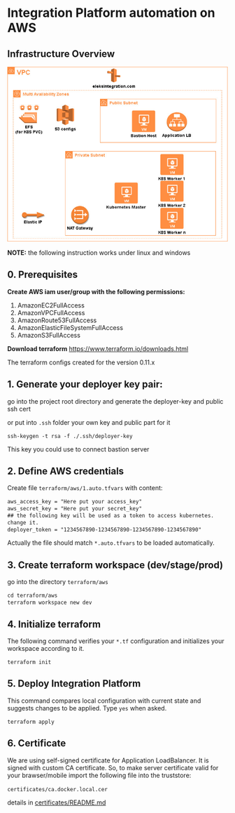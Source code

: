 # Integration Platform automation on AWS
## Infrastructure Overview  
![architecture](assets/integration-platform.jpg)


**NOTE:** the following instruction works under linux and windows

## 0. Prerequisites 

**Create AWS iam user/group with the following permissions:**
1. AmazonEC2FullAccess
2. AmazonVPCFullAccess 
3. AmazonRoute53FullAccess
4. AmazonElasticFileSystemFullAccess
5. AmazonS3FullAccess

**Download terraform**
https://www.terraform.io/downloads.html

The terraform configs created for the version 0.11.x

## 1. Generate your deployer key pair:  
go into the project root directory and generate the deployer-key and public ssh cert

or put into `.ssh` folder your own key and public part for it

```shell
ssh-keygen -t rsa -f ./.ssh/deployer-key
```

This key you could use to connect bastion server 

## 2. Define AWS credentials
Create file `terraform/aws/1.auto.tfvars` with content:
```shell
aws_access_key = "Here put your access_key"
aws_secret_key = "Here put your secret_key"
## the following key will be used as a token to access kubernetes. change it.
deployer_token = "1234567890-1234567890-1234567890-1234567890"
```  
Actually the file should match `*.auto.tfvars` to be loaded automatically.

## 3. Create terraform workspace (dev/stage/prod)
go into the directory `terraform/aws`
```shell
cd terraform/aws
terraform workspace new dev
```

## 4. Initialize terraform
The following command verifies your `*.tf` configuration and initializes your workspace according to it.
```shell
terraform init
```
## 5. Deploy Integration Platform
This command compares local configuration with current state and suggests changes to be applied. Type `yes` when asked.
```shell
terraform apply
```
  
## 6. Certificate  

We are using self-signed certificate  for Application LoadBalancer.
It is signed with custom CA certificate. So, to make server certificate valid for your brawser/mobile import the following file into the truststore:

`certificates/ca.docker.local.cer`

details in [certificates/README.md](./certificates/README.md)
